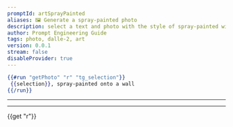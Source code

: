 ```yaml
---
promptId: artSprayPainted
aliases: 🖼️ Generate a spray-painted photo
description: select a text and photo with the style of spray-painted will be generated using Dalle-2
author: Prompt Engineering Guide
tags: photo, dalle-2, art
version: 0.0.1
stream: false
disableProvider: true
---
```

```handlebars
{{#run "getPhoto" "r" "tg_selection"}}
 {{selection}}, spray-painted onto a wall
{{/run}}
```
***
***
{{get "r"}}